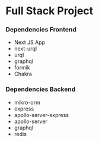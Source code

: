 # Full Stack Project

### Dependencies Frontend

* Next JS App
* next-urql
* urql
* graphql
* formik
* Chakra

### Dependencies Backend

* mikro-orm
* express
* apollo-server-express
* apollo-server
* graphql
* redis


